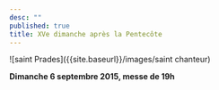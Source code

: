 ```yaml
---
desc: ""
published: true
title: XVe dimanche après la Pentecôte
---
```




![saint Prades]({{site.baseurl}}/images/saint chanteur)

**Dimanche 6 septembre 2015, messe de 19h**
